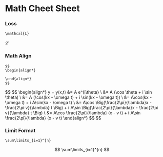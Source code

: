 # Math Cheet Sheet

### Loss

```
\mathcal{L}
```

$\mathcal{L}$

### Math Align

```
$$
\begin{align*}

\end{align*}
$$
```

$$
\$$
\begin{align*}
y = y(x,t) &= A e^{i\theta} \\
&= A (\cos \theta + i \sin \theta) \\
&= A (\cos(kx - \omega t) + i \sin(kx - \omega t)) \\
&= A\cos(kx - \omega t) + i A\sin(kx - \omega t)  \\
&= A\cos \Big(\frac{2\pi}{\lambda}x - \frac{2\pi v}{\lambda} t \Big) + i A\sin \Big(\frac{2\pi}{\lambda}x - \frac{2\pi v}{\lambda} t \Big)  \\
&= A\cos \frac{2\pi}{\lambda} (x - v t) + i A\sin \frac{2\pi}{\lambda} (x - v t)
\end{align*}
\$$
$$

### Limit Format

```
\sum\limits_{i=1}^{n}
```

$$
\sum\limits_{i=1}^{n}
$$

